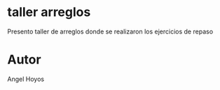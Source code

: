 # taller arreglos 
Presento taller de arreglos donde se realizaron los ejercicios de repaso

# Autor 
Angel Hoyos
